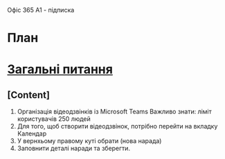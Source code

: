 Офіс 365 А1 - підписка
# План

# [Загальні питання](#content)

## [Content] 
1. Організація відеодзвінків із Microsoft Teams
Важливо знати: ліміт користувачів 250 людей
1. Для того, щоб створити відеодзвінок, потрібно перейти на вкладку Календар
2. У вернхьому правому куті обрати (нова нарада)
3. Заповнити деталі наради та зберегти.


